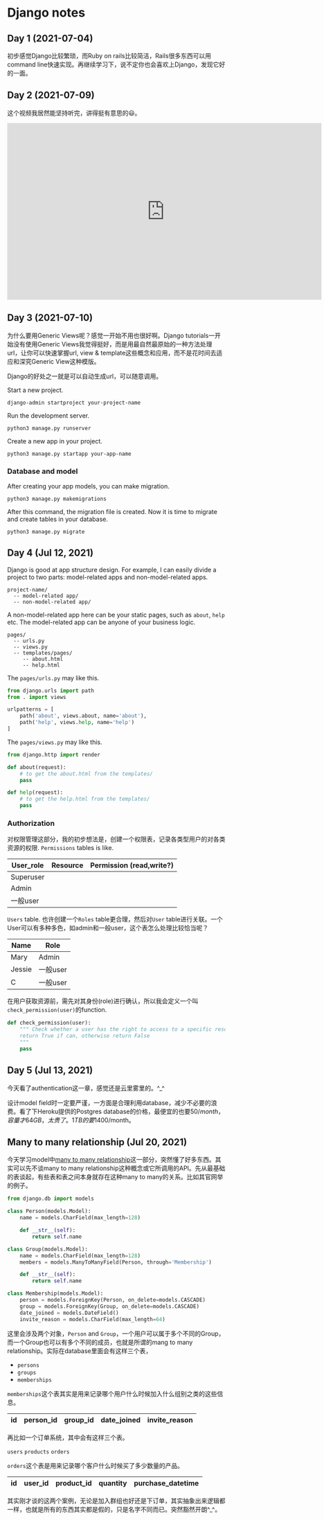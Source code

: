# Django notes

## Day 1 (2021-07-04)

初步感觉Django比较繁琐，而Ruby on rails比较简洁，Rails很多东西可以用command line快速实现。再继续学习下，说不定你也会喜欢上Django，发现它好的一面。

## Day 2 (2021-07-09)

这个视频我居然能坚持听完，讲得挺有意思的😃。

<iframe width="726" height="408" src="https://www.youtube.com/embed/-80wbZiSPRY" title="YouTube video player" frameborder="0" allow="accelerometer; autoplay; clipboard-write; encrypted-media; gyroscope; picture-in-picture" allowfullscreen></iframe>

## Day 3 (2021-07-10)

为什么要用Generic Views呢？感觉一开始不用也很好啊。Django tutorials一开始没有使用Generic Views我觉得挺好，而是用最自然最原始的一种方法处理url，让你可以快速掌握url, view & template这些概念和应用，而不是花时间去适应和深究Generic View这种模版。

Django的好处之一就是可以自动生成url，可以随意调用。

Start a new project.

```
django-admin startproject your-project-name
```

Run the development server.

```
python3 manage.py runserver
```

Create a new app in your project.

```
python3 manage.py startapp your-app-name
```

### Database and model

After creating your app models, you can make migration. 

```
python3 manage.py makemigrations
```

After this command, the migration file is created. Now it is time to migrate and create tables in your database.

```
python3 manage.py migrate
```

## Day 4 (Jul 12, 2021)

Django is good at app structure design. For example, I can easily divide a project to two parts: model-related apps and non-model-related apps.

```
project-name/
  -- model-related app/
  -- non-model-related app/
```

A non-model-related app here can be your static pages, such as `about`, `help` etc. The model-related app can be anyone of your business logic.

```
pages/
  -- urls.py
  -- views.py
  -- templates/pages/
     -- about.html
     -- help.html
```

The `pages/urls.py` may like this.

```py
from django.urls import path
from . import views

urlpatterns = [
    path('about', views.about, name='about'),
    path('help', views.help, name='help')
]
```

The `pages/views.py` may like this.

```py
from django.http import render

def about(request):
    # to get the about.html from the templates/
    pass

def help(request):
    # to get the help.html from the templates/
    pass
```

### Authorization

对权限管理这部分，我的初步想法是，创建一个权限表，记录各类型用户的对各类资源的权限. `Permissions` tables is like.

User_role | Resource | Permission (read,write?)
-- | -- | --
Superuser |  
Admin |   |  
一般user |   | 

`Users` table. 也许创建一个`Roles` table更合理，然后对`User` table进行关联。一个User可以有多种多色，如admin和一般user，这个表怎么处理比较恰当呢？

Name | Role
-- | --
Mary | Admin
Jessie | 一般user
C | 一般user

在用户获取资源前，需先对其身份(role)进行确认，所以我会定义一个叫`check_permission(user)`的function.

```py
def check_permission(user):
    """ Check whether a user has the right to access to a specific resource.
    return True if can, otherwise return False
    """
    pass
```

## Day 5 (Jul 13, 2021)

今天看了authentication这一章，感觉还是云里雾里的。^_^

设计model field时一定要严谨，一方面是合理利用database，减少不必要的浪费。看了下Heroku提供的Postgres database的价格，最便宜的也要$50/month，容量才64GB，太贵了。1TB的要$1400/month。

## Many to many relationship (Jul 20, 2021)

今天学习model中[many to many relationship](https://docs.djangoproject.com/en/3.2/topics/db/models/#extra-fields-on-many-to-many-relationships)这一部分，突然懂了好多东西。其实可以先不谈many to many relationship这种概念或它所调用的API。先从最基础的表谈起，有些表和表之间本身就存在这种many to many的关系。比如其官网举的例子。

```py
from django.db import models

class Person(models.Model):
    name = models.CharField(max_length=128)

    def __str__(self):
        return self.name

class Group(models.Model):
    name = models.CharField(max_length=128)
    members = models.ManyToManyField(Person, through='Membership')

    def __str__(self):
        return self.name

class Membership(models.Model):
    person = models.ForeignKey(Person, on_delete=models.CASCADE)
    group = models.ForeignKey(Group, on_delete=models.CASCADE)
    date_joined = models.DateField()
    invite_reason = models.CharField(max_length=64)
```

这里会涉及两个对象，`Person` and `Group`，一个用户可以属于多个不同的Group，而一个Group也可以有多个不同的成员，也就是所谓的mang to many relationship。实际在database里面会有这样三个表，

- `persons`
- `groups`
- `memberships`

`memberships`这个表其实是用来记录哪个用户什么时候加入什么组别之类的这些信息。

id | person_id | group_id | date_joined | invite_reason
-- | -- | -- | -- | --

再比如一个订单系统，其中会有这样三个表。

`users`
`products`
`orders`

`orders`这个表是用来记录哪个客户什么时候买了多少数量的产品。

id | user_id | product_id | quantity | purchase_datetime
-- | -- | -- | -- | --

其实刚才谈的这两个案例，无论是加入群组也好还是下订单，其实抽象出来逻辑都一样，也就是所有的东西其实都是假的，只是名字不同而已。突然豁然开朗^_^。













